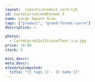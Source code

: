 ```yaml
---
layout: _layouts/product_card.njk
id: CarteCarreGrandFormat-3
name: Large Square Size
tags: ["product", "grand-format-carre"]
description: >

photos:
  - CarteCarre21x21tissufleur_1-a.jpg
price: 10.00
stock: 5

mini_descr:
meta_descr:
eleventyComputed:
  title: "{{ tags }} - {{ name }}"
---
```

